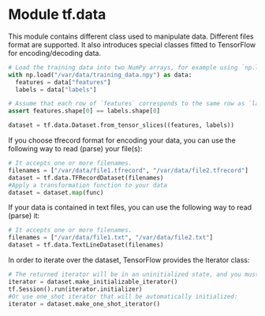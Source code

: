 # Module tf.data
This module contains different class used to manipulate data. Different files format are supported. It also introduces special classes fitted to TensorFlow for encoding/decoding data.
```python
# Load the training data into two NumPy arrays, for example using `np.load()`.
with np.load("/var/data/training_data.npy") as data:
  features = data["features"]
  labels = data["labels"]

# Assume that each row of `features` corresponds to the same row as `labels`.
assert features.shape[0] == labels.shape[0]

dataset = tf.data.Dataset.from_tensor_slices((features, labels))
```
If you choose tfrecord format for encoding your data, you can use the following way to read (parse) your file(s):
```python
# It accepts one or more filenames.
filenames = ["/var/data/file1.tfrecord", "/var/data/file2.tfrecord"]
dataset = tf.data.TFRecordDataset(filenames)
#Apply a transformation function to your data
dataset = dataset.map(func) 
```
If your data is contained in text files, you can use the following way to read (parse) it:
```python
# It accepts one or more filenames.
filenames = ["/var/data/file1.txt", "/var/data/file2.txt"]
dataset = tf.data.TextLineDataset(filenames)
```
In order to iterate over the dataset, TensorFlow provides the Iterator class:
```python
# The returned iterator will be in an uninitialized state, and you must run the iterator.initializer operation before using it:
iterator = dataset.make_initializable_iterator()
tf.Session().run(iterator.initializer)
#Or use one_shot iterator that will be automatically initialized:
iterator = dataset.make_one_shot_iterator()
```
